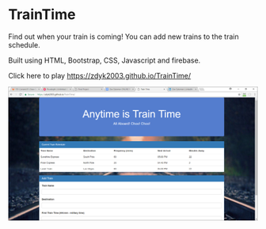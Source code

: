# TrainTime

Find out when your train is coming! You can add new trains to the train schedule.

Built using HTML, Bootstrap, CSS, Javascript and firebase.

Click here to play https://zdyk2003.github.io/TrainTime/

![Alt text](/assets/images/trainTime.PNG?raw=true "Optional Title")
